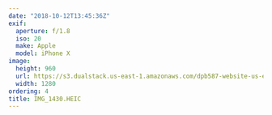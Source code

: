 ```yaml
---
date: "2018-10-12T13:45:36Z"
exif:
  aperture: f/1.8
  iso: 20
  make: Apple
  model: iPhone X
image:
  height: 960
  url: https://s3.dualstack.us-east-1.amazonaws.com/dpb587-website-us-east-1/asset/gallery/2018-europe-trip/b7d891b5-381a-5ee5-909a-60c892b18478~1280.jpg
  width: 1280
ordering: 4
title: IMG_1430.HEIC
---
```

